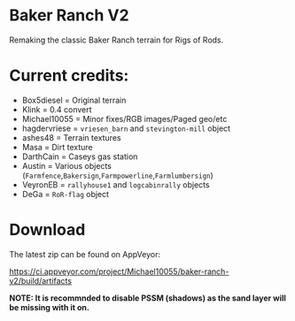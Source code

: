 # Baker Ranch V2

Remaking the classic Baker Ranch terrain for Rigs of Rods.

# Current credits:

- Box5diesel = Original terrain
- Klink = 0.4 convert 
- Michael10055 = Minor fixes/RGB images/Paged geo/etc
- hagdervriese = `vriesen_barn` and `stevington-mill` object
- ashes48 = Terrain textures
- Masa = Dirt texture
- DarthCain = Caseys gas station
- Austin = Various objects (`Farmfence`,`Bakersign`,`Farmpowerline`,`Farmlumbersign`)
- VeyronEB = `rallyhouse1` and `logcabinrally` objects
- DeGa = `RoR-flag` object

# Download

The latest zip can be found on AppVeyor: 

https://ci.appveyor.com/project/Michael10055/baker-ranch-v2/build/artifacts

**NOTE: It is recommnded to disable PSSM (shadows) as the sand layer will be missing with it on.**
